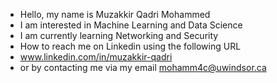 - Hello, my name is Muzakkir Qadri Mohammed
- I am interested in Machine Learning and Data Science
- I am currently learning Networking and Security
- How to reach me on Linkedin using the following URL
- www.linkedin.com/in/muzakkir-qadri
- or by contacting me via my email mohamm4c@uwindsor.ca


